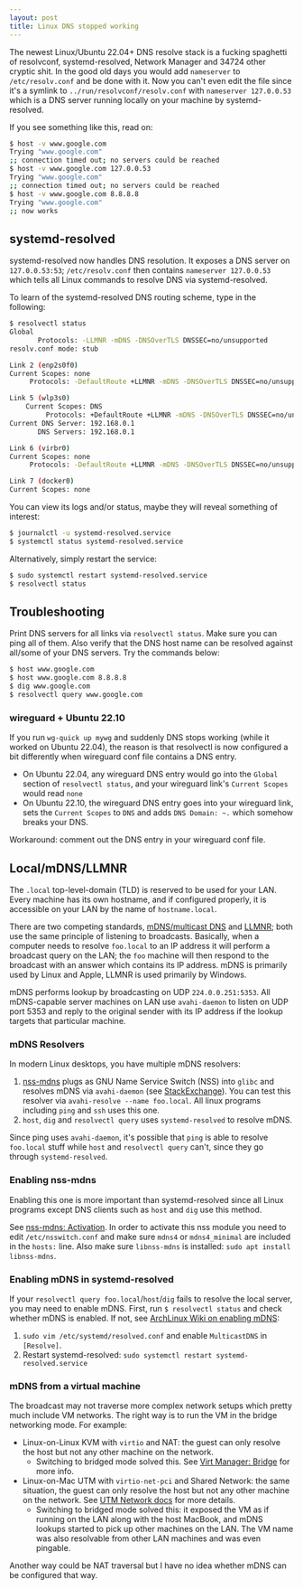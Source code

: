 ```yaml
---
layout: post
title: Linux DNS stopped working
---
```


The newest Linux/Ubuntu 22.04+ DNS resolve stack is a fucking spaghetti of resolvconf, systemd-resolved, Network Manager
and 34724 other cryptic shit. In the good old days you would add `nameserver` to `/etc/resolv.conf` and be
done with it. Now you can't even edit the file since it's a symlink to `../run/resolvconf/resolv.conf` with `nameserver 127.0.0.53`
which is a DNS server running locally on your machine by systemd-resolved.

If you see something like this, read on:

```bash
$ host -v www.google.com
Trying "www.google.com"
;; connection timed out; no servers could be reached
$ host -v www.google.com 127.0.0.53
Trying "www.google.com"
;; connection timed out; no servers could be reached
$ host -v www.google.com 8.8.8.8
Trying "www.google.com"
;; now works
```

## systemd-resolved

systemd-resolved now handles DNS resolution. It exposes a DNS server on `127.0.0.53:53`; `/etc/resolv.conf` then
contains `nameserver 127.0.0.53` which tells all Linux commands to resolve DNS via systemd-resolved.

To learn of the systemd-resolved DNS routing scheme, type in the following:

```bash
$ resolvectl status
Global
       Protocols: -LLMNR -mDNS -DNSOverTLS DNSSEC=no/unsupported
resolv.conf mode: stub

Link 2 (enp2s0f0)
Current Scopes: none
     Protocols: -DefaultRoute +LLMNR -mDNS -DNSOverTLS DNSSEC=no/unsupported

Link 5 (wlp3s0)
    Current Scopes: DNS
         Protocols: +DefaultRoute +LLMNR -mDNS -DNSOverTLS DNSSEC=no/unsupported
Current DNS Server: 192.168.0.1
       DNS Servers: 192.168.0.1

Link 6 (virbr0)
Current Scopes: none
     Protocols: -DefaultRoute +LLMNR -mDNS -DNSOverTLS DNSSEC=no/unsupported

Link 7 (docker0)
Current Scopes: none
```

You can view its logs and/or status, maybe they will reveal something of interest:

```bash
$ journalctl -u systemd-resolved.service
$ systemctl status systemd-resolved.service
```

Alternatively, simply restart the service:
```bash
$ sudo systemctl restart systemd-resolved.service
$ resolvectl status
```

## Troubleshooting

Print DNS servers for all links via `resolvectl status`. Make sure you can ping
all of them. Also verify that the DNS host name can be resolved against all/some of your DNS servers. Try the commands below:

```bash
$ host www.google.com
$ host www.google.com 8.8.8.8
$ dig www.google.com
$ resolvectl query www.google.com
```

### wireguard + Ubuntu 22.10

If you run `wg-quick up mywg` and suddenly DNS stops working (while it worked on Ubuntu 22.04),
the reason is that resolvectl is now configured a bit differently when wireguard conf file contains a DNS entry.

* On Ubuntu 22.04, any wireguard DNS entry would go into the `Global` section of `resolvectl status`, and
  your wireguard link's `Current Scopes` would read `none`
* On Ubuntu 22.10, the wireguard DNS entry goes into your wireguard link, sets the `Current Scopes` to `DNS` and adds `DNS Domain: ~.`
  which somehow breaks your DNS.

Workaround: comment out the DNS entry in your wireguard conf file.

## Local/mDNS/LLMNR

The `.local` top-level-domain (TLD) is reserved to be used for your LAN. Every machine
has its own hostname, and if configured properly, it is accessible on your LAN by
the name of `hostname.local`.

There are two competing standards, [mDNS/multicast DNS](https://en.wikipedia.org/wiki/Multicast_DNS)
and [LLMNR](https://en.wikipedia.org/wiki/Link-Local_Multicast_Name_Resolution); both use the same principle
of listening to broadcasts. Basically, when a computer needs to resolve `foo.local` to an IP address
it will perform a broadcast query on the LAN; the `foo` machine will then respond to the broadcast
with an answer which contains its IP address. mDNS is primarily used by Linux and Apple, LLMNR is used primarily by Windows.

mDNS performs lookup by broadcasting on UDP `224.0.0.251:5353`. All mDNS-capable server machines on LAN use `avahi-daemon` to listen
on UDP port 5353 and reply to the original sender with its IP address if the lookup targets that particular machine.

### mDNS Resolvers

In modern Linux desktops, you have multiple mDNS resolvers:

1. [nss-mdns](https://github.com/avahi/nss-mdns) plugs as GNU Name Service Switch (NSS) into `glibc`
   and resolves mDNS via `avahi-daemon` (see [StackExchange](https://superuser.com/questions/1453910/linux-command-to-get-mdns-service-discovery-and-to-get-its-ip-address)).
   You can test this resolver via `avahi-resolve --name foo.local`. All linux programs including `ping` and `ssh` uses this one.
2. `host`, `dig` and `resolvectl query` uses `systemd-resolved` to resolve mDNS.

Since ping uses `avahi-daemon`, it's possible that `ping` is able to resolve `foo.local` stuff while `host` and `resolvectl query` can't,
since they go through `systemd-resolved`.

### Enabling nss-mdns

Enabling this one is more important than systemd-resolved since all Linux programs except DNS clients such as `host` and `dig`
use this method.

See [nss-mdns: Activation](https://github.com/avahi/nss-mdns?tab=readme-ov-file#activation). In order to activate
this nss module you need to edit `/etc/nsswitch.conf` and make sure `mdns4` or `mdns4_minimal` are
included in the `hosts:` line. Also make sure `libnss-mdns` is installed: `sudo apt install libnss-mdns`.

### Enabling mDNS in systemd-resolved

If your `resolvectl query foo.local`/`host`/`dig` fails to resolve the local server, you may need to enable mDNS. First, run
`$ resolvectl status` and check whether mDNS is enabled. If not, see [ArchLinux Wiki on enabling mDNS](https://wiki.archlinux.org/title/Systemd-resolved#mDNS):

1. `sudo vim /etc/systemd/resolved.conf` and enable `MulticastDNS` in `[Resolve]`.
2. Restart systemd-resolved: `sudo systemctl restart systemd-resolved.service`

### mDNS from a virtual machine

The broadcast may not traverse more complex network setups which pretty much include VM networks. The right way
is to run the VM in the bridge networking mode. For example:

* Linux-on-Linux KVM with `virtio` and NAT: the guest can only resolve the host but not any other machine on the network.
  * Switching to bridged mode solved this. See [Virt Manager: Bridge](../virt-manager/) for more info.
* Linux-on-Mac UTM with `virtio-net-pci` and Shared Network: the same situation,
  the guest can only resolve the host but not any other machine on the network. See [UTM Network docs](https://docs.getutm.app/settings-qemu/devices/network/network/)
  for more details.
  * Switching to bridged mode solved this: it exposed the VM as if running on the LAN along with the host MacBook, and mDNS
    lookups started to pick up other machines on the LAN. The VM name was also resolvable from other LAN machines and was even pingable.

Another way could be NAT traversal but I have no idea whether mDNS can be configured that way.
